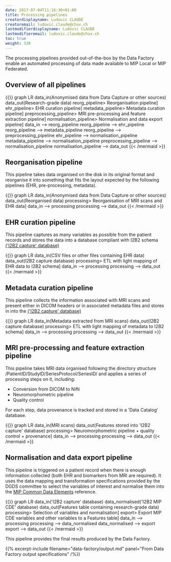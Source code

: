 ```yaml
---
date: 2017-07-04T11:16:30+01:00
title: Processing pipelines
creatordisplayname: Ludovic CLAUDE
creatoremail: ludovic.claude@chuv.ch
lastmodifierdisplayname: Ludovic CLAUDE
lastmodifieremail: ludovic.claude@chuv.ch
toc: true
weight: 330
---
```


The processing pipelines provided out-of-the-box by the Data Factory enable an
automated processing of data made available to MIP Local or MIP Federated.


## Overview of all pipelines

{{<mermaid align="left">}}
graph LR
        data_in(Anonymised data from Data Capture or other sources)
        data_out(Research-grade data)
        reorg_pipeline> Reorganisation pipeline]
        ehr_pipeline> EHR curation pipeline]
        metadata_pipeline> Metadata curation pipeline]
        preprocessing_pipeline> MRI pre-processing and feature extraction pipeline]
        normalisation_pipeline> Normalisation and data export pipeline]
        data_in --> reorg_pipeline
        reorg_pipeline --> ehr_pipeline
        reorg_pipeline --> metadata_pipeline
        reorg_pipeline --> preprocessing_pipeline
        ehr_pipeline --> normalisation_pipeline
        metadata_pipeline --> normalisation_pipeline
        preprocessing_pipeline --> normalisation_pipeline
        normalisation_pipeline --> data_out
{{< /mermaid >}}


## Reorganisation pipeline

This pipeline takes data organised on the disk in its original format and reorganise it into
something that fits the layout expected by the following pipelines (EHR, pre-processing, metadata).

{{<mermaid align="left">}}
graph LR
        data_in(Anonymised data from Data Capture or other sources)
        data_out(Reorganised data)
        processing> Reorganisation of MRI scans and EHR data]
        data_in --> processing
        processing --> data_out
{{< /mermaid >}}

## EHR curation pipeline

This pipeline captures as many variables as possible from the patient records and stores the
data into a database compliant with I2B2 schema [('I2B2 capture' database)](../capture_i2b2)

{{<mermaid align="left">}}
graph LR
        data_in(CSV files or other files containing EHR data)
        data_out(I2B2 capture database)
        processing> ETL with light mapping of EHR data to I2B2 schema]
        data_in --> processing
        processing --> data_out
{{< /mermaid >}}

## Metadata curation pipeline

This pipeline collects the information associated with MRI scans and present either in
DICOM headers or in associated metadata files and stores in into the [('I2B2 capture' database)](../data_capture_i2b2)

{{<mermaid align="left">}}
graph LR
        data_in(Metadata extracted from MRI scans)
        data_out(I2B2 capture database)
        processing> ETL with light mapping of metadata to I2B2 schema]
        data_in --> processing
        processing --> data_out
{{< /mermaid >}}

## MRI pre-processing and feature extraction pipeline

This pipeline takes MRI data organised following the directory structure /PatientID/StudyID/SeriesProtocol/SeriesID/
and applies a series of processing steps on it, including:

* Conversion from DICOM to Nifti
* Neuromorphometric pipeline
* Quality control

For each step, data provenance is tracked and stored in a 'Data Catalog' database.

{{<mermaid align="left">}}
graph LR
        data_in(MRI scans)
        data_out(Features stored into 'I2B2 capture' database)
        processing> Neuromorphometric pipeline + quality control + provenance]
        data_in --> processing
        processing --> data_out
{{< /mermaid >}}

## Normalisation and data export pipeline

This pipeline is triggered on a patient record when there is enough information collected
(both EHR and biomarkers from MRI are required). It uses the data mapping and transformation
specifications provided by the DGDS committee to select the variables of interest and normalise
them into the [MIP Common Data Elements](../cde) reference.

{{<mermaid align="left">}}
graph LR
        data_in('I2B2 capture' database)
        data_normalised('I2B2 MIP CDE' database)
        data_out(Features table containing research-grade data)
        processing> Selection of variables and normalisation]
        export> Export MIP CDE variables and other variables to a Features table]
        data_in --> processing
        processing --> data_normalised
        data_normalised --> export
        export --> data_out
{{< /mermaid >}}

This pipeline provides the final results produced by the Data Factory.

{{% excerpt-include filename="data-factory/output.md" panel="From Data Factory output specifications" /%}}

